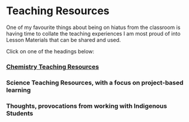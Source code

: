 
<h1>Teaching Resources</h1>

One of my favourite things about being on hiatus from the classroom is having time to collate the teaching experiences I am most proud of into Lesson Materials that can be shared and used.

Click on one of the headings below:

<h3><a href="https://gfirmer.github.io/Chem-Ed-Doctorate/Chemistry-Resources">Chemistry Teaching Resources</a></h3>

<h3>Science Teaching Resources, with a focus on project-based learning</h3>

<h3>Thoughts, provocations from working with Indigenous Students</h3>
